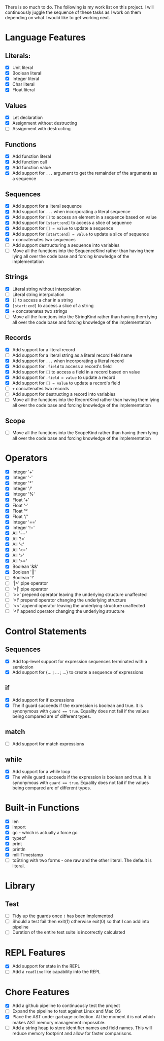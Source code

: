 There is so much to do.  The following is my work list on this project.  I will continuously juggle the sequence of these tasks as I work on them depending on what I would like to get working next.

# Language Features

## Literals:

- [X] Unit literal
- [X] Boolean literal
- [X] Integer literal
- [X] Char literal
- [X] Float literal

## Values

- [X] Let declaration
- [X] Assignment without destructing
- [ ] Assignment with destructing

## Functions

- [X] Add function literal
- [X] Add function call
- [X] Add function value
- [X] Add support for `...` argument to get the remainder of the arguments as a sequence

## Sequences

- [X] Add support for a literal sequence
- [X] Add support for `...` when incorporating a literal sequence
- [X] Add support for `[]` to access an element in a sequence based on value
- [X] Add support for `[start:end]` to access a slice of sequence
- [X] Add support for `[] = value` to update a sequence
- [X] Add support for `[start:end] = value` to update a slice of sequence
- [X] `+` concatenates two sequences
- [ ] Add support destructuring a sequence into variables
- [ ] Move all the functions into the SequenceKind rather than having them lying all over the code base and forcing knowledge of the implementation

## Strings

- [X] Literal string without interpolation
- [ ] Literal string interpolation
- [X] `[]` to access a char in a string
- [X] `[start:end]` to access a slice of a string
- [X] `+` concatenates two strings
- [ ] Move all the functions into the StringKind rather than having them lying all over the code base and forcing knowledge of the implementation

## Records

- [X] Add support for a literal record
- [ ] Add support for a literal string as a literal record field name
- [X] Add support for `...` when incorporating a literal record
- [X] Add support for `.field` to access a record's field
- [X] Add support for `[]` to access a field in a record based on value
- [X] Add support for `.field = value` to update a record
- [X] Add support for `[] = value` to update a record's field
- [ ] `+` concatenates two records
- [ ] Add support for destructing a record into variables
- [ ] Move all the functions into the RecordKind rather than having them lying all over the code base and forcing knowledge of the implementation

## Scope

- [ ] Move all the functions into the ScopeKind rather than having them lying all over the code base and forcing knowledge of the implementation

# Operators

- [X] Integer '+'
- [X] Integer '-'
- [X] Integer '*'
- [X] Integer '/'
- [X] Integer '%'
- [X] Float '+'
- [X] Float '-'
- [X] Float '*'
- [X] Float '/'
- [X] Integer '=='
- [X] Integer '!='
- [X] All '=='
- [X] All '!='
- [X] All '<'
- [X] All '<='
- [X] All '>'
- [X] All '>='
- [X] Boolean '&&'
- [X] Boolean '||'
- [ ] Boolean '!'
- [ ] '|>' pipe operator
- [ ] '<|' pipe operator
- [ ] '>>' prepend operator leaving the underlying structure unaffected
- [ ] '>!' prepend operator changing the underlying structure
- [ ] '<<' append operator leaving the underlying structure unaffected
- [ ] '<!' append operator changing the underlying structure

# Control Statements

## Sequences

- [X] Add top-level support for expression sequences terminated with a semicolon
- [X] Add support for {... ; ... ; ...} to create a sequence of expressions 

## if

- [X] Add support for if expressions
- [X] The if guard succeeds if the expression is boolean and true.  It is synonymous with `guard == true`.  Equality does not fail if the values being compared are of different types.

## match

- [ ] Add support for match expressions

## while

- [X] Add support for a while loop
- [X] The while guard succeeds if the expression is boolean and true.  It is synonymous with `guard == true`.  Equality does not fail if the values being compared are of different types.

# Built-in Functions

- [X] len
- [X] import
- [X] gc - which is actually a force gc
- [X] typeof
- [X] print
- [X] println
- [X] milliTimestamp
- [ ] toString with two forms - one raw and the other literal.  The default is literal.

# Library

## Test

- [ ] Tidy up the guards once `!` has been implemented
- [ ] Should a test fail then exit(1) otherwise exit(0) so that I can add into pipeline
- [ ] Duration of the entire test suite is incorrectly calculated

# REPL Features

- [X] Add support for state in the REPL
- [ ] Add a `readline` like capability into the REPL

# Chore Features

- [X] Add a github pipeline to continuously test the project
- [ ] Expand the pipeline to test against Linux and Mac OS
- [X] Place the AST under garbage collection.  At the moment it is not which makes AST memory management impossible.
- [ ] Add a string heap to store identifier names and field names.  This will reduce memory footprint and allow for faster comparisons.

